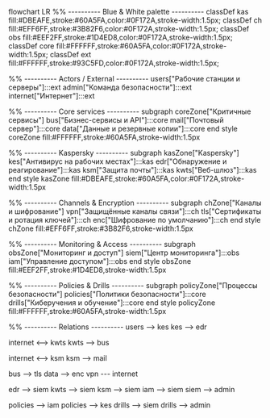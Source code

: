 flowchart LR
  %% ---------- Blue & White palette ----------
  classDef kas fill:#DBEAFE,stroke:#60A5FA,color:#0F172A,stroke-width:1.5px;
  classDef ch  fill:#EFF6FF,stroke:#3B82F6,color:#0F172A,stroke-width:1.5px;
  classDef obs fill:#EEF2FF,stroke:#1D4ED8,color:#0F172A,stroke-width:1.5px;
  classDef core fill:#FFFFFF,stroke:#60A5FA,color:#0F172A,stroke-width:1.5px;
  classDef ext fill:#FFFFFF,stroke:#93C5FD,color:#0F172A,stroke-width:1.5px;

  %% ---------- Actors / External ----------
  users["Рабочие станции и серверы"]:::ext
  admin["Команда безопасности"]:::ext
  internet["Интернет"]:::ext

  %% ---------- Core services ----------
  subgraph coreZone["Критичные сервисы"]
    bus["Бизнес-сервисы и API"]:::core
    mail["Почтовый сервер"]:::core
    data["Данные и резервные копии"]:::core
  end
  style coreZone fill:#FFFFFF,stroke:#60A5FA,stroke-width:1.5px

  %% ---------- Kaspersky ----------
  subgraph kasZone["Kaspersky"]
    kes["Антивирус на рабочих местах"]:::kas
    edr["Обнаружение и реагирование"]:::kas
    ksm["Защита почты"]:::kas
    kwts["Веб-шлюз"]:::kas
  end
  style kasZone fill:#DBEAFE,stroke:#60A5FA,color:#0F172A,stroke-width:1.5px

  %% ---------- Channels & Encryption ----------
  subgraph chZone["Каналы и шифрование"]
    vpn["Защищённые каналы связи"]:::ch
    tls["Сертификаты и ротация ключей"]:::ch
    enc["Шифрование по умолчанию"]:::ch
  end
  style chZone fill:#EFF6FF,stroke:#3B82F6,stroke-width:1.5px

  %% ---------- Monitoring & Access ----------
  subgraph obsZone["Мониторинг и доступ"]
    siem["Центр мониторинга"]:::obs
    iam["Управление доступом"]:::obs
  end
  style obsZone fill:#EEF2FF,stroke:#1D4ED8,stroke-width:1.5px

  %% ---------- Policies & Drills ----------
  subgraph policyZone["Процессы безопасности"]
    policies["Политики безопасности"]:::core
    drills["Киберучения и обучение"]:::core
  end
  style policyZone fill:#FFFFFF,stroke:#60A5FA,stroke-width:1.5px

  %% ---------- Relations ----------
  users --> kes
  kes --> edr

  internet <--> kwts
  kwts --> bus

  internet <--> ksm
  ksm --> mail

  bus --> tls
  data --> enc
  vpn --- internet

  edr --> siem
  kwts --> siem
  ksm --> siem
  iam --> siem
  siem --> admin

  policies --> iam
  policies --> kes
  drills --> siem
  drills --> admin

